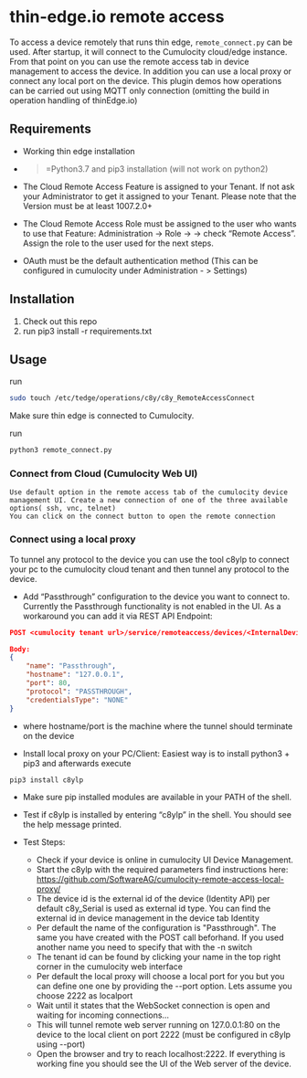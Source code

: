 # thin-edge.io remote access

To access a device remotely that runs thin edge, `remote_connect.py` can be used. After startup, it will connect to the Cumulocity cloud/edge instance. From that point on you can use the remote access tab in device management to access the device. In addition you can use a local proxy or connect any local port on the device. This plugin demos how operations can be carried out using  MQTT only connection (omitting the build in operation handling of thinEdge.io)

## Requirements

- Working thin edge installation

- >=Python3.7 and pip3 installation (will not work on python2)

- The Cloud Remote Access Feature is assigned to your Tenant. If not ask your Administrator to get it assigned to your Tenant. Please note that the Version must be at least 1007.2.0+

- The Cloud Remote Access Role must be assigned to the user who wants to use that Feature: Administration -> Role -> <any Role> -> check “Remote Access”. Assign the role to the user used for the next steps.

- OAuth must be the default authentication method (This can be configured in cumulocity under Administration - > Settings)


## Installation 

1. Check out this repo
2. run pip3 install -r requirements.txt


## Usage

run 
```bash
sudo touch /etc/tedge/operations/c8y/c8y_RemoteAccessConnect
```
Make sure thin edge is connected to  Cumulocity.

run
```python
python3 remote_connect.py
```

### Connect from Cloud (Cumulocity Web UI)

    Use default option in the remote access tab of the cumulocity device management UI. Create a new connection of one of the three available options( ssh, vnc, telnet)
    You can click on the connect button to open the remote connection

### Connect using a local proxy

To tunnel any protocol to the device you can use the tool c8ylp to connect your pc to the cumulocity cloud tenant and then tunnel any protocol to the device.

- Add “Passthrough” configuration to the device you want to connect to. Currently the Passthrough functionality is not enabled in the UI. As a workaround you can add it via REST API Endpoint: 

```json
POST <cumulocity tenant url>/service/remoteaccess/devices/<InternalDeviceID>/configurations

Body: 
{
    "name": "Passthrough",
    "hostname": "127.0.0.1",
    "port": 80,
    "protocol": "PASSTHROUGH",
    "credentialsType": "NONE"
}
```
- where hostname/port is the machine where the tunnel should terminate on the device

- Install local proxy on your PC/Client:
Easiest way is to install python3 + pip3 and afterwards execute 

```python
pip3 install c8ylp
```

- Make sure pip installed modules are available in your PATH of the shell.
- Test if c8ylp is installed by entering “c8ylp” in the shell. You should see the help message printed.

- Test Steps:

    - Check if your device is online in cumulocity UI Device Management.
    - Start the c8ylp with the required parameters find instructions here: 
    https://github.com/SoftwareAG/cumulocity-remote-access-local-proxy/
    - The device id is the external id of the device (Identity API) per default c8y_Serial is used as external id type. You can find the external id in device management in the device tab Identity
    - Per default the name of the configuration is "Passthrough". The same you have created with the POST call beforhand. If you used another name you need to specify that with the -n switch
    - The tenant id can be found by clicking your name in the top right corner in the cumulocity web interface 
    - Per default the local proxy will choose a local port for you but you can define one one by providing the --port option. Lets assume you choose 2222 as localport
    - Wait until it states that the WebSocket connection is open and waiting for incoming connections…
    - This will tunnel remote web server running on 127.0.0.1:80 on the device to the local client on port 2222 (must be configured in c8ylp using --port)
    - Open the browser and try to reach localhost:2222. If everything is working fine you should see the UI of the Web server of the device.



